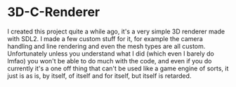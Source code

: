 # 3D-C-Renderer

I created this project quite a while ago, it's a very simple 3D renderer made with SDL2.
I made a few custom stuff for it, for example the camera handling and line rendering and even the mesh types are all custom.
Unfortunately unless you understand what I did (which even I barely do lmfao) you won't be able to do much with the code, and even if you do currently it's a one off thing that can't be used like a game engine of sorts, it just is as is, by itself, of itself and for itself, but itself is retarded.
